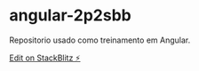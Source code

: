 # angular-2p2sbb

Repositorio usado como treinamento em Angular.


[Edit on StackBlitz ⚡️](https://stackblitz.com/edit/angular-2p2sbb)